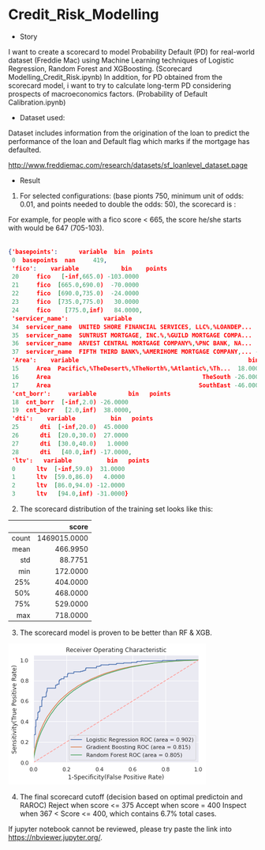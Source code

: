 # Credit_Risk_Modelling

- Story

I want to create a scorecard to model Probability Default (PD) for real-world dataset (Freddie Mac) using Machine Learning techniques of Logistic Regression, Random Forest and XGBoosting. (Scorecard Modelling_Credit_Risk.ipynb) In addition, for PD obtained from the scorecard model, i want to try to calculate long-term PD considering prospects of macroeconomics factors. (Probability of Default Calibration.ipynb)

- Dataset used: 

Dataset includes information from the origination of the loan to predict the performance of the loan and Default flag which marks if the mortgage has defaulted.

http://www.freddiemac.com/research/datasets/sf_loanlevel_dataset.page

- Result

1. For selected configurations: (base pionts 750, minimum unit of odds: 0.01, and points needed to double the odds: 50), the scorecard is :

For example, for people with a fico score < 665, the score he/she starts with would be 647 (705-103).

```json

{'basepoints':      variable  bin  points
 0  basepoints  nan     419,
 'fico':    variable            bin    points
 20     fico   [-inf,665.0) -103.0000
 21     fico  [665.0,690.0)  -70.0000
 22     fico  [690.0,735.0)  -24.0000
 23     fico  [735.0,775.0)   30.0000
 24     fico    [775.0,inf)   84.0000,
 'servicer_name':          variable                                                bin   points
 34  servicer_name  UNITED SHORE FINANCIAL SERVICES, LLC%,%LOANDEP...  83.0000
 35  servicer_name  SUNTRUST MORTGAGE, INC.%,%GUILD MORTGAGE COMPA...  38.0000
 36  servicer_name  ARVEST CENTRAL MORTGAGE COMPANY%,%PNC BANK, NA...   9.0000
 37  servicer_name  FIFTH THIRD BANK%,%AMERIHOME MORTGAGE COMPANY,... -24.0000,
 'Area':    variable                                                bin   points
 15     Area  Pacific%,%TheDesert%,%TheNorth%,%Atlantic%,%Th...  18.0000
 16     Area                                           TheSouth -26.0000
 17     Area                                          SouthEast -46.0000,
 'cnt_borr':     variable         bin   points
 18  cnt_borr  [-inf,2.0) -26.0000
 19  cnt_borr   [2.0,inf)  38.0000,
 'dti':    variable          bin   points
 25      dti  [-inf,20.0)  45.0000
 26      dti  [20.0,30.0)  27.0000
 27      dti  [30.0,40.0)   1.0000
 28      dti   [40.0,inf) -17.0000,
 'ltv':   variable          bin   points
 0      ltv  [-inf,59.0)  31.0000
 1      ltv  [59.0,86.0)   4.0000
 2      ltv  [86.0,94.0) -12.0000
 3      ltv   [94.0,inf) -31.0000}
```

2. The scorecard distribution of the training set looks like this:

|       	|        score 	|
|------:	|-------------:	|
| count 	| 1469015.0000 	|
|  mean 	|     466.9950 	|
|   std 	|      88.7751 	|
|   min 	|     172.0000 	|
|   25% 	|     404.0000 	|
|   50% 	|     468.0000 	|
|   75% 	|     529.0000 	|
|   max 	|     718.0000 	|

3. The scorecard model is proven to be better than RF & XGB.

![ROC Curve Comparison](ROC_Comparison.png?raw=true)

4. The final scorecard cutoff (decision based on optimal predictoin and RAROC)
Reject when score <= 375
Accept when score = 400
Inspect when 367 < Score <= 400, which contains 6.7% total cases.

If jupyter notebook cannot be reviewed, please try paste the link into https://nbviewer.jupyter.org/.
